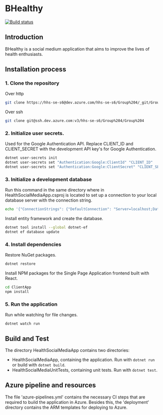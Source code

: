 # BHealthy

[![Build status](https://dev.azure.com/hhs-se-s6/Group%204/_apis/build/status/BHealthy.CI)](https://dev.azure.com/hhs-se-s6/Group%204/_build/latest?definitionId=6)

## Introduction

BHealthy is a social medium application that aims to improve the lives of health enthusiasts.

## Installation process

### 1. Clone the repository

Over http

```bash
git clone https://hhs-se-s6@dev.azure.com/hhs-se-s6/Group%204/_git/Group%204
```

Over ssh

```bash
git clone git@ssh.dev.azure.com:v3/hhs-se-s6/Group%204/Group%204
```

### 2. Initialize user secrets.

Used for the Google Authentication API. Replace CLIENT_ID and CLIENT_SECRET with the development API key's for Google Authentication.

```bash
dotnet user-secrets init
dotnet user-secrets set "Authentication:Google:ClientId" "CLIENT_ID"
dotnet user-secrets set "Authentication:Google:ClientSecret" "CLIENT_SECRET"
```

### 3. Initialize a development database

Run this command in the same directory where in HealthSocialMediaApp.csproj is located to set up a connection to your local database server with the connection string.

```bash
echo '{"ConnectionStrings": {"DefaultConnection": "Server=localhost;Database=BHealthy;User Id=;Password="}}' >localsettings.json
```

Install entity framework and create the database.

```bash
dotnet tool install --global dotnet-ef
dotnet ef database update
```

### 4. Install dependencies

Restore NuGet packages.

```bash
dotnet restore
```

Install NPM packages for the Single Page Application frontend built with React.

```bash
cd ClientApp
npm install
```

### 5. Run the application

Run while watching for file changes.

```
dotnet watch run
```

## Build and Test

The directory HealthSocialMediaApp contains two directories:

- HealthSocialMediaApp, containing the application. Run with `dotnet run` or build with `dotnet build`.
- HealthSocialMediaUnitTests, containing unit tests. Run with `dotnet test`.

## Azure pipeline and resources

The file 'azure-pipelines.yml' contains the necessary CI steps that are required to build the application in Azure. Besides this, the 'deployment' directory contains the ARM templates for deploying to Azure.
